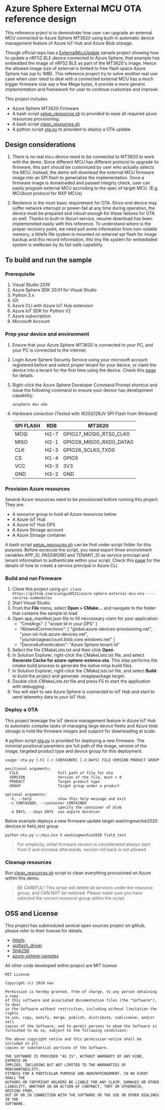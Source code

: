 ﻿# Azure Sphere External MCU OTA reference design

This reference prject is to demostrate how user can upgrade an external MCU connected to Azure Sphere MT3620 using built-in automatic device management feature of Azure IoT Hub and Azure Blob storage. 

Though official repo has a [ExternalMcuUpdate](https://github.com/Azure/azure-sphere-samples/tree/master/Samples/ExternalMcuUpdate) sample project showing how to update a nRF52 BLE device connected to Azure Sphere, that example has embedded the image of nRF52 BLE as part of the MT3620's image. Hence the allowed image size of external is limited to free flash space Azure Sphere has (up to 1MB). This reference project try to solve another real use case when user need to deal with a connected external MCU has a much bigger firmware size say a few Mega bytes, it provide a more generic implementation and framework for user to continue customize and improve.  

This project includes
  - Azure Sphere MT3620 Firmware
  - A bash script [setup_resources.sh](./script/setup_resources.sh) to provided to ease all required azure resources provisioning. 
  - A bash script [clean_resources.sh](./script/clean_resources.sh) 
  - A python script [ota.py](./script/ota.py) to provided to deploy a OTA update. 

## Design considerations

1. There is no real mcu device need to be connected to MT3620 to work with the demo. Since different MCU has different protocol to upgrade its firmware, this part should be customized by user who actually selects the MCU. Instead, the demo will download the external MCU firmware image into an SPI flash to generialize the implementation. Once a firmware image is donwloaded and passed integrty check, user can easily program external MCU accroding to the spec of target MCU. (E.g. MCUboot protocol for NXP MCUs)

2. Reslience is the most basic requirement for OTA. Since end device may suffer network interrupt or power-fail at any time during operation, the device must be prepared and robust enough for these failures for OTA as well. Thanks to built-in libcurl service, resume download has been implemeneted easily with this reference. To understand where is the proper recovery point, we need poll some information from non-volatile memory, a littlefs file system is mounted on external spi flash for image backup and this record informaiton, this tiny file system for embeddded system is wellkown by its fail-safe capaiblity.

## To build and run the sample

### Prerequisite

1. Visual Studio 2019
2. Azure Sphere SDK 20.01 for Visual Studio
3. Python 3.x
4. Git
5. Azure CLI with Azure IoT Hub extension
6. Azure IoT SDK for Python V2
7. Azure subscription
8. Microsoft Account

### Prep your device and environment

1. Ensure that your Azure Sphere MT3620 is connected to your PC, and your PC is connected to the internet.

2. Login Azure Sphere Security Service using your microsoft account registered before and select proper tenant for your device, or claim the device into a tenant for the first time using the device. Check this [page](https://docs.microsoft.com/en-us/azure-sphere/install/claim-device) for details.
   
3. Right-click the Azure Sphere Developer Command Prompt shortcut and issue the following command to ensure your device has development capability:

   ```
   azsphere dev edv
   ```

4. Hardware conection (Tested with W25Q128JV SPI Flash from Winbond)
   
    |  SPI FLASH | RDB  | MT3620 |
    |  ----  | ----  | ---- | 
    | MOSI  | H2-7 | GPIO27_MOSI0_RTS0_CLK0 |
    | MISO  | H2-1 | GPIO28_MISO0_RXD0_DATA0 |
    | CLK | H2-3 | GPIO26_SCLK0_TXD0 |
    | CS  | H1-4 | GPIO5 |
    | VCC  | H3-3 | 3V3 | 
    | GND  | H3-2 | GND |

### Provision Azure resources

Several Azure resources need to be provisioned before running this project. They are:

- A resource group to hold all Azure resources below
- A Azure IoT Hub
- A Azure IoT Hub DPS 
- A Azure Stroage account
- A Azure Stroage container

A bash script [setup_resrouces.sh](./script/setup_resources.sh) can be find under script folder for this purpose. Before excecute the script, you need export three environment variables APP_ID, PASSWORD and TENANT_ID as service princiapl and tenant information to authenticate within your script. Check this [page](https://docs.microsoft.com/en-us/cli/azure/create-an-azure-service-principal-azure-cli?view=azure-cli-latest) for the details of how to create a service principal in Azure CLI.

### Build and run Firmware

1. Clone this project using `git clone https://github.com/xiongyu0523/azure-sphere-external-mcu-ota ----recurse-submodules`
2. Start Visual Studio.
3. From the **File** menu, select **Open > CMake...** and navigate to the folder that contains the sample to load
4. Open app_manifest.json file to fill neccessary claim for your application:
   - "CmdArgs": [ "scope Id in your DPS" ]
   - "AllowedConnections": [ "global.azure-devices-provisioning.net", "your-iot-hub.azure-devices.net", "yourstroageaccount.blob.core.windows.net" ]
   - "DeviceAuthentication": "Azure Sphere tenant Id"
5. Select the file CMakeLists.txt and then click **Open**. 
6. In Solution Explorer, right-click the CMakeLists.txt file, and select **Generate Cache for azure-sphere-extmcu-ota**. This step performs the cmake build process to generate the native ninja build files. 
7. In Solution Explorer, right-click the *CMakeLists.txt* file, and select **Build** to build the project and generate .imagepackage target.
8. Double click *CMakeLists.txt* file and press F5 to start the application with debugging. 
9. You will start to see Azure Sphere is connected to IoT Hub and start to send telemetry data to your IoT Hub. 

### Deploy a OTA

This project leverage the IoT device management feature in Azure IoT Hub to automatic complex tasks of managing large device fleets and Azure blob stroage is hold the firmware images and support for downloading at scale. 

A python script [ota.py](./script/ota.py) is provided for deploying a new firmware. The minimial positional paramters are full path of the image, version of the image, targeted product type and device group for this deployment.

```
usage: ota.py [-h] [-c CONTAINER] [-d DAYS] FILE VERSION PRODUCT GROUP

positional arguments:
  FILE                  Full path of file for ota
  VERSION               Version of the file, must > 0
  PRODUCT               Target product type
  GROUP                 Target group under a product

optional arguments:
  -h, --help            show this help message and exit
  -c CONTAINER, --container CONTAINER
                        specify the container of blob
  -d DAYS, --days DAYS  sas expire duration
```

Below example deploys a new firmware update target washingmachie2020 devices in field_test group

```
python ota.py c:/mcu.bin 5 washingmachie2020 field_test
```

> For simplicity, initial firmware version is considerated always start from 0 and increase afterwards, version roll back is not allowed. 

### Cleanup resources

Run [clean_resources.sh](./scripts/clean_resources.sh) script to clean everything provisioned on Azure within this demo. 

> BE CAREFUL! This script will delete all services under the resource group, and CAN NOT be restored. Please make sure you have selected the correct resource group within the script. 

## OSS and License

This project has submoduled several open sources project on github, please refer to their license for details. 

- [littlefs](https://github.com/ARMmbed/littlefs)
- [spiflash_driver](https://github.com/pellepl/spiflash_driver)
- [SHA256](https://github.com/ilvn/SHA256)
- [azure-sphere-samples](https://github.com/Azure/azure-sphere-samples)

All other code developed within project are MIT license

```
MIT License

Copyright (c) 2020 neo

Permission is hereby granted, free of charge, to any person obtaining a copy
of this software and associated documentation files (the "Software"), to deal
in the Software without restriction, including without limitation the rights
to use, copy, modify, merge, publish, distribute, sublicense, and/or sell
copies of the Software, and to permit persons to whom the Software is
furnished to do so, subject to the following conditions:

The above copyright notice and this permission notice shall be included in all
copies or substantial portions of the Software.

THE SOFTWARE IS PROVIDED "AS IS", WITHOUT WARRANTY OF ANY KIND, EXPRESS OR
IMPLIED, INCLUDING BUT NOT LIMITED TO THE WARRANTIES OF MERCHANTABILITY,
FITNESS FOR A PARTICULAR PURPOSE AND NONINFRINGEMENT. IN NO EVENT SHALL THE
AUTHORS OR COPYRIGHT HOLDERS BE LIABLE FOR ANY CLAIM, DAMAGES OR OTHER
LIABILITY, WHETHER IN AN ACTION OF CONTRACT, TORT OR OTHERWISE, ARISING FROM,
OUT OF OR IN CONNECTION WITH THE SOFTWARE OR THE USE OR OTHER DEALINGS IN THE
SOFTWARE.
```